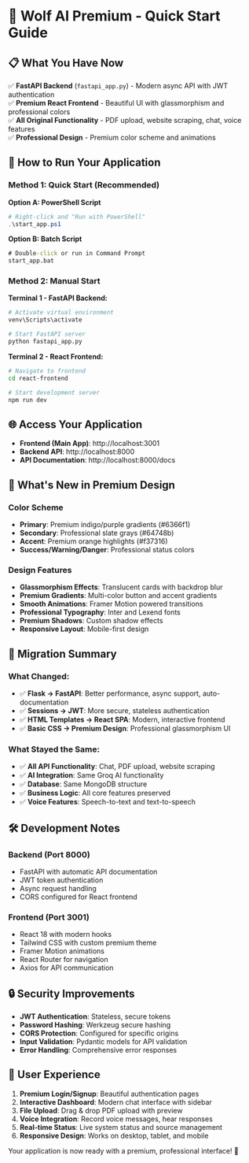 # 🚀 Wolf AI Premium - Quick Start Guide

## 📋 What You Have Now

✅ **FastAPI Backend** (`fastapi_app.py`) - Modern async API with JWT authentication  
✅ **Premium React Frontend** - Beautiful UI with glassmorphism and professional colors  
✅ **All Original Functionality** - PDF upload, website scraping, chat, voice features  
✅ **Professional Design** - Premium color scheme and animations  

## 🎯 How to Run Your Application

### Method 1: Quick Start (Recommended)

**Option A: PowerShell Script**
```powershell
# Right-click and "Run with PowerShell"
.\start_app.ps1
```

**Option B: Batch Script**
```cmd
# Double-click or run in Command Prompt
start_app.bat
```

### Method 2: Manual Start

**Terminal 1 - FastAPI Backend:**
```bash
# Activate virtual environment
venv\Scripts\activate

# Start FastAPI server
python fastapi_app.py
```

**Terminal 2 - React Frontend:**
```bash
# Navigate to frontend
cd react-frontend

# Start development server  
npm run dev
```

## 🌐 Access Your Application

- **Frontend (Main App)**: http://localhost:3001
- **Backend API**: http://localhost:8000
- **API Documentation**: http://localhost:8000/docs

## 🎨 What's New in Premium Design

### Color Scheme
- **Primary**: Premium indigo/purple gradients (#6366f1)
- **Secondary**: Professional slate grays (#64748b)
- **Accent**: Premium orange highlights (#f37316)
- **Success/Warning/Danger**: Professional status colors

### Design Features
- **Glassmorphism Effects**: Translucent cards with backdrop blur
- **Premium Gradients**: Multi-color button and accent gradients
- **Smooth Animations**: Framer Motion powered transitions
- **Professional Typography**: Inter and Lexend fonts
- **Premium Shadows**: Custom shadow effects
- **Responsive Layout**: Mobile-first design

## 🔄 Migration Summary

### What Changed:
- ✅ **Flask → FastAPI**: Better performance, async support, auto-documentation
- ✅ **Sessions → JWT**: More secure, stateless authentication
- ✅ **HTML Templates → React SPA**: Modern, interactive frontend
- ✅ **Basic CSS → Premium Design**: Professional glassmorphism UI

### What Stayed the Same:
- ✅ **All API Functionality**: Chat, PDF upload, website scraping
- ✅ **AI Integration**: Same Groq AI functionality
- ✅ **Database**: Same MongoDB structure
- ✅ **Business Logic**: All core features preserved
- ✅ **Voice Features**: Speech-to-text and text-to-speech

## 🛠️ Development Notes

### Backend (Port 8000)
- FastAPI with automatic API documentation
- JWT token authentication
- Async request handling
- CORS configured for React frontend

### Frontend (Port 3001)  
- React 18 with modern hooks
- Tailwind CSS with custom premium theme
- Framer Motion animations
- React Router for navigation
- Axios for API communication

## 🔒 Security Improvements

- **JWT Authentication**: Stateless, secure tokens
- **Password Hashing**: Werkzeug secure hashing
- **CORS Protection**: Configured for specific origins
- **Input Validation**: Pydantic models for API validation
- **Error Handling**: Comprehensive error responses

## 📱 User Experience

1. **Premium Login/Signup**: Beautiful authentication pages
2. **Interactive Dashboard**: Modern chat interface with sidebar
3. **File Upload**: Drag & drop PDF upload with preview
4. **Voice Integration**: Record voice messages, hear responses
5. **Real-time Status**: Live system status and source management
6. **Responsive Design**: Works on desktop, tablet, and mobile

Your application is now ready with a premium, professional interface! 🎉
